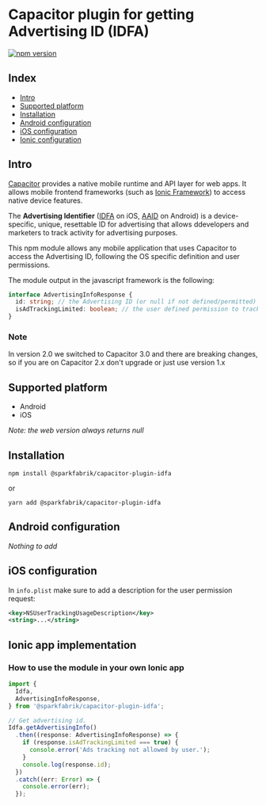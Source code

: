 # Capacitor plugin for getting Advertising ID (IDFA)

[![npm version](https://badge.fury.io/js/%40sparkfabrik%2Fcapacitor-plugin-idfa.svg)](https://badge.fury.io/js/%40sparkfabrik%2Fcapacitor-plugin-idfa)

## Index

- [Intro](#intro)
- [Supported platform](#supported-platform)
- [Installation](#installation)
- [Android configuration](#android-configuration)
- [iOS configuration](#ios-configuration)
- [Ionic configuration](#ionic-configuration)

## Intro

[Capacitor](https://capacitorjs.com/) provides a native mobile runtime and API layer for web apps. It allows mobile frontend frameworks (such as [Ionic Framework](https://ionicframework.com)) to access native device features.

The **Advertising Identifier** ([IDFA](https://developer.apple.com/documentation/adsupport/asidentifiermanager) on iOS, [AAID](https://developer.android.com/training/articles/ad-id) on Android) is a device-specific, unique, resettable ID for advertising that allows ddevelopers and marketers to track activity for advertising purposes.

This npm module allows any mobile application that uses Capacitor to access the Advertising ID, following the OS specific definition and user permissions.

The module output in the javascript framework is the following:

```ts
interface AdvertisingInfoResponse {
  id: string; // the Advertising ID (or null if not defined/permitted)
  isAdTrackingLimited: boolean; // the user defined permission to track
}
```

### Note

In version 2.0 we switched to Capacitor 3.0 and there are breaking changes, so if you are on Capacitor 2.x don't upgrade or just use version 1.x

## Supported platform

- Android
- iOS

_Note: the web version always returns null_

## Installation

`npm install @sparkfabrik/capacitor-plugin-idfa`

or

`yarn add @sparkfabrik/capacitor-plugin-idfa`

## Android configuration

_Nothing to add_

## iOS configuration

In `info.plist` make sure to add a description for the user permission request:

```xml
<key>NSUserTrackingUsageDescription</key>
<string>...</string>
```

## Ionic app implementation

### How to use the module in your own Ionic app

```ts
import {
  Idfa,
  AdvertisingInfoResponse,
} from '@sparkfabrik/capacitor-plugin-idfa';

// Get advertising id.
Idfa.getAdvertisingInfo()
  .then((response: AdvertisingInfoResponse) => {
    if (response.isAdTrackingLimited === true) {
      console.error('Ads tracking not allowed by user.');
    }
    console.log(response.id);
  })
  .catch((err: Error) => {
    console.error(err);
  });
```
